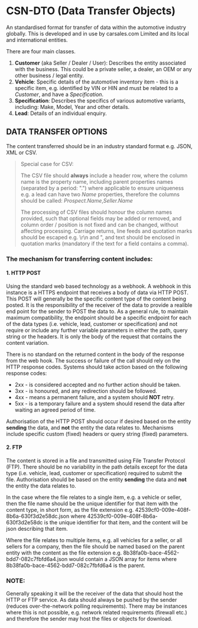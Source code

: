 # CSN-DTO (Data Transfer Objects)

An standardised format for transfer of data within the automotive industry globally. This is developed and in use by carsales.com Limited and its local and international entities.

There are four main classes.
1. **Customer** (aka Seller / Dealer / User): Describes the entity associated with the business. This could be a private seller, a dealer, an OEM or any other business / legal entity.
2. **Vehicle**: Specific details of the automotive inventory item - this is a specific item, e.g. identified by VIN or HIN and must be related to a *Customer*, and have a *Specification*.
3. **Specification**: Describes the specifics of various automotive variants, including: Make, Model, Year and other details.
4. **Lead**: Details of an individual enquiry.  


## DATA TRANSFER OPTIONS

The content transferred should be in an industry standard format e.g. JSON, XML or CSV.

> Special case for CSV: 
>
> The CSV file should **always** include a header row, where the column name is the property name, including parent properties names (separated by a period: ".") where applicable to ensure uniqueness e.g. a lead can have two *Name* properties, therefore the columns should be called: *Prospect.Name*,*Seller.Name*
>
> The processing of CSV files should honour the column names provided, such that optional fields may be added or removed, and column order / position is not fixed and can be changed, without affecting processing. Carriage returns, line feeds and quotation marks should be escaped e.g. \r\n and \", and text should be enclosed in quotation marks (mandatory if the text for a field contains a comma).

### The mechanism for transferring content includes:

#### 1. HTTP POST

Using the standard web based technology as a webhook. A webhook in this instance is a HTTPS endpoint that receives a body of data via HTTP POST. This POST will generally be the specific content type of the content being posted. It is the responsibility of the receiver of the data to provide a realible end point for the sender to POST the data to. As a general rule, to maintain maximum compatibility, the endpoint should be a specific endpoint for each of the data types (i.e. vehicle, lead, customer or specification) and not require or include any further variable parameters in either the path, query string or the headers. It is only the body of the request that contains the content variation.

There is no standard on the returned content in the body of the response from the web hook. The success or failure of the call should rely on the HTTP response codes. Systems should take action based on the following response codes:
 - 2xx - is considered accepted and no further action should be taken.
 - 3xx - is honoured, and any redirection should be followed.
 - 4xx - means a permanent failure, and a system should **NOT** retry.
 - 5xx - is a temporary failure and a system should resend the data after waiting an agreed period of time.

Authorisation of the HTTP POST should occur if desired based on the entity **sending** the data, and **not** the entity the data relates to. Mechanisms include specific custom (fixed) headers or query string (fixed) parameters. 

#### 2. FTP

The content is stored in a file and transmitted using File Transfer Protocol (FTP). There should be no variability in the path details except for the data type (i.e. vehicle, lead, customer or specification) required to submit the file. Authorisation should be based on the entity **sending** the data and **not** the entity the data relates to.

In the case where the file relates to a single item, e.g. a vehicle or seller, then the file name should be the unique identifier for that item with the content type, in short form, as the file extension e.g. 42539cf0-009e-408f-8b6a-630f3d2e58dc.json where 42539cf0-009e-408f-8b6a-630f3d2e58dc is the unique identifier for that item, and the content will be json describing that item.

Where the file relates to multiple items, e.g. all vehicles for a seller, or all sellers for a company, then the file should be named based on the parent entity with the content as the file extension e.g.  8b38fa0b-bace-4562-bdd7-082c7fbfd6a4.json would contain a JSON array for items where 8b38fa0b-bace-4562-bdd7-082c7fbfd6a4 is the parent.

### NOTE:
Generally speaking it will be the receiver of the data that should host the HTTP or FTP service. As data should always be pushed by the sender (reduces over-the-network polling requirements). There may be instances where this is not possible, e.g. network related requirements (firewall etc.) and therefore the sender may host the files or objects for download.
